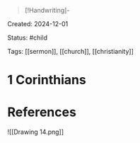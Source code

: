 > [!Handwriting]-

Created: 2024-12-01

Status: #child 

Tags: [[sermon]], [[church]], [[christianity]]

# 1 Corinthians









# References


![[Drawing 14.png]]
